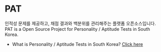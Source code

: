 # PAT
인적성 문제를 제공하고, 채점 결과와 백분위를 관리해주는 플랫폼 오픈소스입니다.
PAT is a Open Source Project for Personality / Aptitude Tests in South Korea.
* What is Personality / Aptitude Tests in South Korea? [Click here](https://n.pr/2Twx43C)
